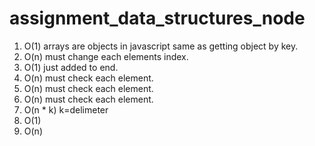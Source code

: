 # assignment_data_structures_node

1. O(1) arrays are objects in javascript same as getting object by key.
2. O(n) must change each elements index.
3. O(1) just added to end.
4. O(n) must check each element.
5. O(n) must check each element.
6. O(n) must check each element.
7. O(n * k) k=delimeter
8. O(1)
9. O(n)
